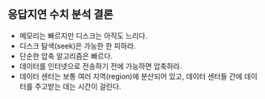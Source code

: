 ## 응답지연 수치 분석 결론
* 메모리는 빠르지만 디스크는 아직도 느리다.
* 디스크 탐색(seek)은 가능한 한 피하라.
* 단순한 압축 알고리즘은 빠르다.
* 데이터를 인터넷으로 전송하기 전에 가능하면 압축하라.
* 데이터 센터는 보통 여러 지역(region)에 분산되어 있고, 데이터 센터들 간에 데이터를 주고받는 데는 시간이 걸린다.

